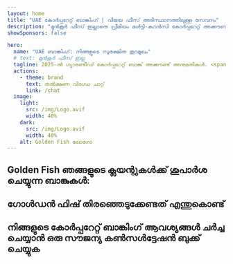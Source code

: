 ```yaml
---
layout: home
title: "UAE കോർപ്പറേറ്റ് ബാങ്കിംഗ് | വിജയ ഫീസ് അടിസ്ഥാനത്തിലുള്ള സേവനം"
description: "മുൻകൂർ ഫീസ് ഇല്ലാതെ പ്രീമിയം മൾട്ടി-കറൻസി കോർപ്പറേറ്റ് അക്കൗണ്ടുകൾ - അനുമതിക്ക് ശേഷം മാത്രം പണം നൽകുക. 96% വിജയ നിരക്കോടെ പൂർണ്ണ അപേക്ഷാ മാനേജ്മെന്റ്. ഗ്യാരണ്ടീഡ് അക്കൗണ്ട് തുറക്കൽ."
showSponsors: false

hero:
  name: "UAE ബാങ്കിംഗ്: നിങ്ങളുടെ സുരക്ഷിത തുറമുഖം"
  # text: മുൻകൂർ ഫീസ് ഇല്ല
  tagline: 2025-ൽ ഗ്യാരണ്ടീഡ് കോർപ്പറേറ്റ് ബാങ്ക് അക്കൗണ്ട് അനുമതികൾ. <span class="hl">മുൻകൂർ ഫീസ് ഇല്ല</span> - അനുമതിക്ക് ശേഷം മാത്രം പണം നൽകുക. 96% വിജയ നിരക്ക്.
  actions:
    - theme: brand
      text: തൽക്ഷണ വിദഗ്ധ ചാറ്റ്
      link: /chat
  image:
    light:
      src: /img/Logo.avif
      width: 40%
    dark:
      src: /img/Logo.avif
      width: 40%
    alt: Golden Fish ലോഗോ
---
```


<FeatureCards :features="[
  {
    title: 'ഗ്യാരണ്ടീഡ് അക്കൗണ്ട് അനുമതികൾ',
    bullet: '✓',
    items: [
      'ആദ്യ അക്കൗണ്ട് അനുമതിക്ക് രണ്ട് മാസത്തെ ഗ്യാരണ്ടി',
      'രണ്ടാമത്തെ അക്കൗണ്ടിന് മൂന്ന് മാസത്തെ ഗ്യാരണ്ടി',
      'ഗുണമേന്മയുള്ള ബിസിനസ് പ്ലാൻ തയ്യാറാക്കൽ',
      'സമഗ്രമായ ഡ്യൂ ഡിലിജൻസ് പിന്തുണ',
      'നേരിട്ടുള്ള ബാങ്ക് കമ്മ്യൂണിക്കേഷൻ തന്ത്രം',
      'പൂർണ്ണമായ ബാങ്കിംഗ് പാക്കേജ് സെറ്റപ്പ്'
    ],
    linkText: 'കൂടുതൽ അറിയുക',
    link: '../../corporate-banking-services/guaranteed-account-approvals',
    icon: {
      light: '/video/iStock-2186765808.mp4',
      dark: '/video/iStock-2166377244.mp4',
      alt: 'ബാങ്കിംഗ് ആവശ്യകതകൾ',
    }
  },
]" />

<FeatureCards :features="[
  {
    title: 'ഉയർന്ന അപകടസാധ്യതയുള്ള ബിസിനസിനുള്ള UAE ബാങ്ക് അക്കൗണ്ടുകൾ',
    items: [
      'മെച്ചപ്പെടുത്തിയ ഡ്യൂ ഡിലിജൻസിൽ (EDD) വിദഗ്ധ മാർഗ്ഗനിർദ്ദേശം',
      'ഇടപാട് നിരീക്ഷണവും അപകടസാധ്യത മാനേജ്മെന്റും', 
      'കംപ്ലയൻസ് നയങ്ങളും നടപടിക്രമങ്ങളും സെറ്റപ്പ്',
      'ബാങ്ക് റിലേഷൻഷിപ്പ് മാനേജ്മെന്റ്',
      'പതിവ് കംപ്ലയൻസ് അപ്ഡേറ്റുകളും ഓഡിറ്റുകളും',
      'അക്കൗണ്ട് സുരക്ഷയ്ക്കുള്ള കണ്ടിൻജൻസി പ്ലാനിംഗ്'
    ],
    linkText: 'കൂടുതൽ അറിയുക',
    link: '../../corporate-banking-services/UAE-Bank-Accounts-for-High-Risk-Business',
    icon: {
      light: '/img/iStock-1333000394.avif',
      dark: '/img/iStock-584576538.avif',
      alt: 'ബാങ്കിംഗ് സേവനങ്ങൾ',
    }
  },
  {
    title: 'കംപ്ലയൻസ് പാലിക്കുക: നിങ്ങളുടെ UAE ബിസിനസ് സുരക്ഷിതമാക്കുക',
    items: [
      'സാധ്യമായ അപകടസാധ്യതകൾ തിരിച്ചറിയാൻ പതിവ് കംപ്ലയൻസ് ഓഡിറ്റുകൾ',
      'സർക്കാർ അനുമതികൾക്കുള്ള എൻഡ്-ടു-എൻഡ് PRO സേവനങ്ങൾ',
      'ലൈസൻസ് പുതുക്കൽ മാനേജ്മെന്റും അലേർട്ടുകളും',
      'ബാങ്കിംഗ് കൺസൾട്ടൻസിയും അക്കൗണ്ട് മെയിന്റനൻസും',
      'VAT, ESR കംപ്ലയൻസ് പിന്തുണ',
      'ജീവനക്കാരുടെ വിസയും തൊഴിൽ നിയമ കംപ്ലയൻസും',
      'റെഗുലേറ്ററി അപ്ഡേറ്റുകളെക്കുറിച്ചുള്ള പരിശീലന വർക്ക്ഷോപ്പുകൾ'
    ],
    linkText: 'കൂടുതൽ അറിയുക',
    link: '../../company-registration/Protect-Your-Business',
    icon: {
      light: '/img/iStock-1382278859.jpg',
      dark: '/img/iStock-1867623684.jpg',
      alt: 'ബാങ്കിംഗ് സേവനങ്ങൾ',
    }
  },
  {
    title: 'UAE കോർപ്പറേറ്റ് ബാങ്കിംഗ് ആനുകൂല്യങ്ങൾ',
    items: [
      '**Aa2** Moody\'s റേറ്റിംഗോടെ ശക്തമായ ബാങ്കിംഗ് സിസ്റ്റം',
      '**1980 മുതൽ സ്ഥിരമായ USD വിനിമയ നിരക്ക്**',
      'മൂലധന ചലനത്തിൽ നിയന്ത്രണങ്ങളില്ല',
      'US$184 ബില്യണിലധികം വിദേശ കരുതൽ ശേഖരം',
      'രാഷ്ട്രീയവും സാമ്പത്തികവുമായ സ്ഥിരത',
      'സർക്കാർ പിന്തുണയുള്ള ബാങ്കിംഗ് സിസ്റ്റം',
      'ലോകോത്തര ഡിജിറ്റൽ ബാങ്കിംഗ്'
    ],
    linkText: 'കൂടുതൽ അറിയുക',
    link: '../../company-registration/banking',
    icon: {
      light: '/img/iStock-1032707788.jpg',
      dark: '/img/iStock-1152367067.avif',
      alt: 'ബാങ്കിംഗ് പ്രക്രിയ',
    }
  }
]" />

## Golden Fish ഞങ്ങളുടെ ക്ലയന്റുകൾക്ക് ശുപാർശ ചെയ്യുന്ന ബാങ്കുകൾ:

<!--@include: /../../include/recommended-banks.md-->

## ഗോൾഡൻ ഫിഷ് തിരഞ്ഞെടുക്കേണ്ടത് എന്തുകൊണ്ട്

<BenefitsList :features="[
  {
    icon: '🏢',
    title: 'യുഎഇയിലെ പ്രാദേശിക വിദഗ്ധത',
    text: 'ദുബായിലെ സമർപ്പിത വിദഗ്ധർ പ്രക്രിയയുടെ ഓരോ ഘട്ടത്തിലും വിദഗ്ധ മാർഗനിർദ്ദേശം നൽകുന്നു.'
  },
  {
    icon: '📊',
    title: 'സാക്ഷ്യപ്പെടുത്തിയ വിജയ നിരക്ക്',
    text: 'നമ്മുടെ പ്രീമിയം പ്രോസസ്സിംഗിലൂടെ നൂറുകണക്കിന് വിസകൾ, ബാങ്ക് അക്കൗണ്ടുകൾ, കമ്പനി രജിസ്ട്രേഷനുകൾ 90% ക്കും മുകളിൽ അംഗീകാരം നേടിയിട്ടുണ്ട്.'
  },
  {
    icon: '💸',
    title: '**വിജയ അടിസ്ഥാന ഫീസ്**',
    text: '[അംഗീകാരം ലഭിച്ച ശേഷം മാത്രം പണം നൽകുക](/uae-business/benefits/success-based-fees). മറഞ്ഞ ചെലവുകൾ ഇല്ലാതെ പൂർണ്ണമായ പരദർശിത്വം.'
  },
]" />

## നിങ്ങളുടെ കോർപ്പറേറ്റ് ബാങ്കിംഗ് ആവശ്യങ്ങൾ ചർച്ച ചെയ്യാൻ ഒരു സൗജന്യ കൺസൾട്ടേഷൻ ബുക്ക് ചെയ്യുക

<ContactForm buttonText="ഒരു വിദഗ്ധനുമായി സംസാരിക്കുക" />
